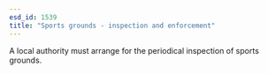 ```yaml
---
esd_id: 1539
title: "Sports grounds - inspection and enforcement"
---
```


A local authority must arrange for the periodical inspection of sports grounds.

